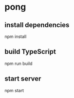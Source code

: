 # pong

## install dependencies
npm install

## build TypeScript
npm run build

## start server
npm start